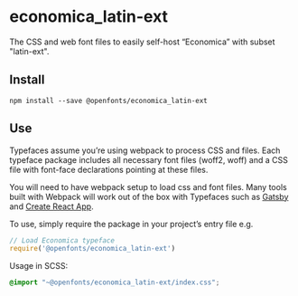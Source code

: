 
# economica_latin-ext

The CSS and web font files to easily self-host “Economica” with subset "latin-ext".

## Install

`npm install --save @openfonts/economica_latin-ext`

## Use

Typefaces assume you’re using webpack to process CSS and files. Each typeface
package includes all necessary font files (woff2, woff) and a CSS file with
font-face declarations pointing at these files.

You will need to have webpack setup to load css and font files. Many tools built
with Webpack will work out of the box with Typefaces such as [Gatsby](https://github.com/gatsbyjs/gatsby)
and [Create React App](https://github.com/facebookincubator/create-react-app).

To use, simply require the package in your project’s entry file e.g.

```javascript
// Load Economica typeface
require('@openfonts/economica_latin-ext')
```

Usage in SCSS:
```scss
@import "~@openfonts/economica_latin-ext/index.css";
```
